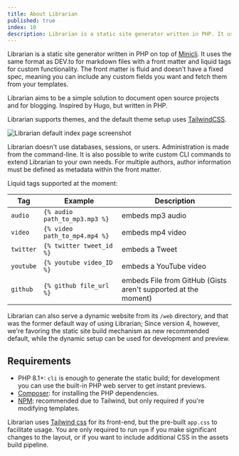 ```yaml
---
title: About Librarian
published: true
index: 10
description: Librarian is a static site generator written in PHP. It uses the same format as DEV.to for markdown files with a front matter and liquid tags for custom functionality.
---
```


Librarian is a static site generator written in PHP on top of [Minicli](https://github.com/minicli/minicli). It uses the same format as DEV.to for markdown files with a front matter and liquid tags for custom functionality.
The front matter is fluid and doesn't have a fixed spec, meaning you can include any custom fields you want and fetch them from your templates.

Librarian aims to be a simple solution to document open source projects and for blogging. Inspired by Hugo, but written in PHP.

Librarian supports themes, and the default theme setup uses [TailwindCSS](https://tailwindcss.com/).

![Librarian default index page screenshot](https://librarianphp.dev/img/librarian_default_page.png)

Librarian doesn't use databases, sessions, or users. Administration is made from the command-line. It is also possible to write custom CLI commands to extend Librarian to your own needs.
For multiple authors, author information must be defined as metadata within the front matter.

Liquid tags supported at the moment:

| Tag | Example | Description |
|-----|---------|-------------|
| `audio` | `{% audio path_to_mp3.mp3 %}` | embeds mp3 audio |
| `video` | `{% video path_to_mp4.mp4 %}` | embeds mp4 video |
| `twitter` | `{% twitter tweet_id %}` | embeds a Tweet |
| `youtube` | `{% youtube video_ID %}` | embeds a YouTube video |
| `github` | `{% github file_url %}` | embeds File from GitHub (Gists aren't supported at the moment) |

Librarian can also serve a dynamic website from its `/web` directory, and that was the former default way of using Librarian; Since version 4, however, we're favoring the static site build mechanism as new recommended default, while the dynamic setup can be used for development and preview. 

## Requirements

- PHP 8.1+: `cli` is enough to generate the static build; for development you can use the built-in PHP web server to get instant previews.
- [Composer](https://getcomposer.org): for installing the PHP dependencies.
- [NPM](https://docs.npmjs.com/cli/v7): recommended due to Tailwind, but only required if you're modifying templates.

Librarian uses [Tailwind css](https://tailwindcss.com/docs) for its front-end, but the pre-built `app.css` to facilitate usage.
You are only required to run `npm` if you make significant changes to the layout, or if you want to include additional CSS in the assets build pipeline.



